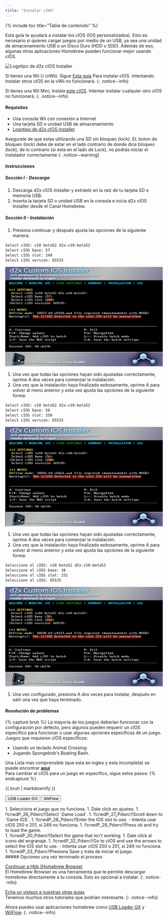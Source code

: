 ```yaml
---
title: "Instalar cIOS"
---
```


{% include toc title="Tabla de contenido" %}

Esta guía te ayudará a instalar los cIOS (IOS personalizados). Esto es necesario si quieres cargar juegos por medio de un USB, ya sea una unidad de almacenamiento USB o un Disco Duro (HDD o SDD). Además de eso, algunas otras aplicaciones Homebrew pueden funcionar mejor usando cIOS.

![Logotipo de d2x cIOS Installer](/images/cios/cIOS.png)

Si tienes una Wii U (vWii). Sigue [Esta guía](https://wiiu.hacks.guide/#/vwii-modding) Para instalar cIOS. Intentando Instalar otros cIOS en la vWii no funcionará.
{: .notice--info}

Si tienes una Wii Mini, Instala [este cIOS](cios-mini). Intentar instalar cualquier otro cIOS no funcionará.
{: .notice--info}

#### Requisitos

* Una consola Wii con conexión a Internet
* Una tarjeta SD o unidad USB de almacenamiento
* [Logotipo de d2x cIOS Installer](https://hbb1.oscwii.org/hbb/d2x-cios-installer/d2x-cios-installer.zip)

Asegurate de que estas utilizando una SD sin bloqueo (lock). EL boton de bloqueo (lock) debe de estar en el lado contrario de donde dice bloqueo (lock), de lo contrario (si esta en el lado de Lock), no podrás iniciar el instalador correctamente
{: .notice--warning}

#### Instrucciones

##### Sección I - Descarga

1. Descarga d2x cIOS Installer y extráelo en la raíz de tu tarjeta SD o memoria USB.
1. Inserta la tarjeta SD o unidad USB en la consola e inicia d2x cIOS Installer desde el Canal Homebrew.

##### Sección II - Instalación

1. Presiona continuar y después ajusta las opciones de la siguiente manera:
```
Select cIOS: v10 beta52 d2x-v10-beta52
Select cIOS base: 57
Select cIOS slot: 249
Select cIOS version: 65535
```
![Instala cIOS 249](/images/cios/Install249.png)
1. Una vez que todas las opciones hayan sido ajustadas correctamente, oprime A dos veces para comenzar la instalación.
1. Una vez que la instalación haya finalizado exitosamente, oprime A para volver al menú anterior y esta vez ajusta las opciones de la siguiente forma:
```
Select cIOS: v10 beta52 d2x-v10-beta52
Select cIOS base: 56
Select cIOS slot: 250
Select cIOS version: 65535
```
![Instala cIOS 250](/images/cios/Install250.png)
1. Una vez que todas las opciones hayan sido ajustadas correctamente, oprime A dos veces para comenzar la instalación.
1. Una vez que la instalación haya finalizado exitosamente, oprime A para volver al menú anterior y esta vez ajusta las opciones de la siguiente forma:
```
Seleccione el cIOS: v10 beta52 d2x-v10-beta52
Seleccione el cIOS base: 38
Seleccione el cIOS slot: 251
Seleccione el cIOS: 65535
```
![Instala cIOS 251](/images/cios/Install251.png)
1. Una vez configurado, presiona A dos veces para instalar, después en salir una vez que haya terminado.

#### Resolución de problemas

{% capture bruh %}
La mayoría de los juegos deberían funcionar con la configuración por defecto, pero algunos pueden requerir un cIOS especifico para funcionar o usar algunas opciones especificas de un juego. <br> Juegos que requieren cIOS específicos:
* Usando un teclado Animal Crossing:
* Jugando Spongebob's Boating Bash.

Una Lista mas comprensible (que esta en ingles y esta incompleta) se puede encontrar [**aquí**](https://wiki.gbatemp.net/wiki/Wii_cIOS_base_Compatibility_List)<br> Para cambiar el cIOS para un juego en especifico, sigue estos pasos: {% endcapture %}
<div class="notice--warning">{{ bruh | markdownify }}</div>

<button class="tablinks btn btn--large btn--primary" id="defaultOpen" onclick="openTab(event, 'usbloadergx')">USB Loader GX</button>
<button class="tablinks btn btn--large btn--info" onclick="openTab(event, 'wiiflow')">WiiFlow</button>

<div id="usbloadergx" class="blanktabcontent" markdown="1">
1. Selecciona el juego que no funciona.
1. Dale click en ajustes.
1. !!crwdP_26_Pdwrc!!Select `Game Load`.
1. !!crwdP_27_Pdwrc!!Scroll down to `Game IOS`.
1. !!crwdP_28_Pdwrc!!Enter the IOS slot to use.
    - Intenta usar cIOS 250 o 251, si 249 no funciona.
1. !!crwdP_29_Pdwrc!!Press ok and try to load the game.
</div>
<div id="wiiflow" class="blanktabcontent" markdown="1">
1. !!crwdP_30_Pdwrc!!Select the game that isn't working.
1. Dale click al icono del engranaje.
1. !!crwdP_32_Pdwrc!!Go to cIOS and use the arrows to select the IOS slot to use.
    - Intenta usar cIOS 250 o 251, si 249 no funciona.
1. !!crwdP_33_Pdwrc!!Presiona Save y trata de iniciar el juego.
</div>
##### Opciones una vez terminado el proceso

[Continuar a Hbb (Homebrew Browser](hbb)<br> El Homebrew Browser es una herramienta que te permite descargar homebrew directamente a tu consola. Esto es opcional a instalar.
{: .notice--info}

[Echa un vistazo a nuestras otras guías](site-navigation)<br> Tenemos muchos otros tutoriales que podrían interesarte.
{: .notice--info}

Ahora puedes usar aplicaciones homebrew como [USB Loader GX](usbloadergx) y [WiiFlow](wiiflow).
{: .notice--info}

<script>
    let tabcontent = document.getElementsByClassName("blanktabcontent");
    let tablinks = document.getElementsByClassName("tablinks");

    function openTab(evt, tabName) {
        let element;

        for (element of tabcontent) {
            element.style.display = "none";
        }

        for (element of tablinks) {
            element.className = element.className.replace("btn--primary", "btn--info");
            if (!element.className.includes('btn--info'))
                element.className += " btn--info";
        }

        document.getElementById(tabName).style.display = "block";
        evt.currentTarget.className = evt.currentTarget.className.replace("btn--info", "btn--primary");
    }

    // Get the element with id="defaultOpen" and click on it
    document.getElementById("defaultOpen").click();
</script>

